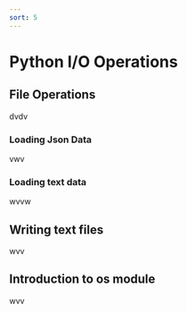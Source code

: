 ```yaml
---
sort: 5
---
```


# Python I/O Operations

## File Operations
dvdv
### Loading Json Data
vwv
### Loading text data
wvvw
## Writing text files
wvv
## Introduction to os module
wvv
